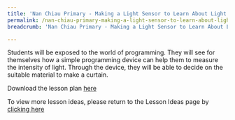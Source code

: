 ```yaml
---
title: 'Nan Chiau Primary - Making a Light Sensor to Learn About Light Intensity'
permalink: /nan-chiau-primary-making-a-light-sensor-to-learn-about-light-intensity/
breadcrumb: 'Nan Chiau Primary - Making a Light Sensor to Learn About Light Intensity'

---
```



Students will be exposed to the world of programming. They will see for themselves how a simple programming device can help them to measure the intensity of light. Through the device, they will be able to decide on the suitable material to make a curtain.

Download the lesson plan [here](/files/lesson-plans/primary-schools/science/nan-chiau-primary-making-a-light-sensor-to-learn-about-light-intensity.pdf)

To view more lesson ideas, please return to the Lesson Ideas page by [clicking here](/in-schools/digital-maker/lesson-ideas-primary/)
